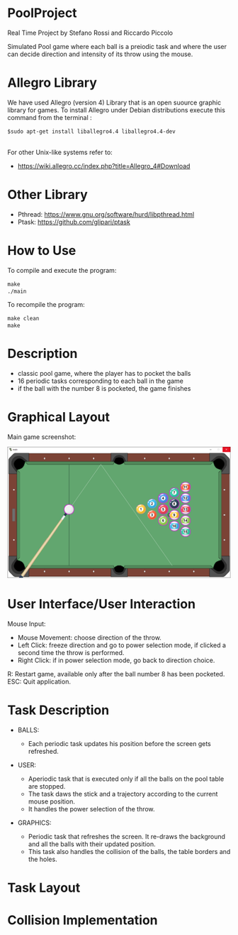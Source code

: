 # PoolProject

Real Time Project by Stefano Rossi and Riccardo Piccolo

Simulated Pool game where each ball is a preiodic task and where the user can decide direction and intensity of its throw using the mouse.

# Allegro Library

We have used Allegro (version 4) Library that is an open suource graphic library for games.
To install Allegro under Debian distributions execute this command from the terminal :
```
$sudo apt‐get install liballegro4.4 liballegro4.4‐dev 
```
<br/>For other Unix-like systems refer to:<br/>
- https://wiki.allegro.cc/index.php?title=Allegro_4#Download

# Other Library

- Pthread: https://www.gnu.org/software/hurd/libpthread.html
- Ptask: https://github.com/glipari/ptask

# How to Use

To compile and execute the program:
```
make
./main
```

To recompile the program:
```
make clean
make
```

# Description

- classic pool game, where the player has to pocket the balls
- 16 periodic tasks corresponding to each ball in the game
- if the ball with the number 8 is pocketed, the game finishes

# Graphical Layout

Main game screenshot:

![Pool Table Image](https://raw.githubusercontent.com/Baobabbo/PoolProject/master/img/readme/PoolScreen.PNG)


# User Interface/User Interaction

Mouse Input:
  - Mouse Movement: choose direction of the throw.
  - Left Click: freeze direction and go to power selection mode, if clicked a second time the throw is performed.
  - Right Click: if in power selection mode, go back to direction choice.
  
R: Restart game, available only after the ball number 8 has been pocketed.  
ESC: Quit application.

# Task Description

- BALLS:
  - Each periodic task updates his position before the screen gets refreshed.
  
- USER:
  - Aperiodic task that is executed only if all the balls on the pool table are stopped.
  - The task daws the stick and a trajectory according to the current mouse position.
  - It handles the power selection of the throw.
  
- GRAPHICS:
  - Periodic task that refreshes the screen. It re-draws the background and all the balls with their updated position.
  - This task also handles the collision of the balls, the table borders and the holes.
  
# Task Layout
  
# Collision Implementation


